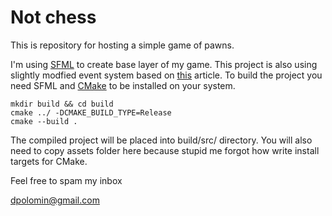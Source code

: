 # Not chess
This is repository for hosting a simple game of pawns.

I'm using [SFML](https://www.sfml-dev.org/) to create base layer of my game. This project is also using slightly modfied event system based on [this](https://www.codeproject.com/Articles/1256352/CppEvent-How-to-implement-events-using-standard-cp) article.
To build the project you need SFML and [CMake](cmake.org) to be installed on your system.

```console
mkdir build && cd build
cmake ../ -DCMAKE_BUILD_TYPE=Release
cmake --build .
```

The compiled project will be placed into build/src/ directory. You will also need to copy assets folder here because stupid me forgot how write install targets for CMake.

Feel free to spam my inbox

<dpolomin@gmail.com>
